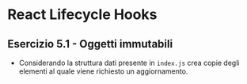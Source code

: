 # React Lifecycle Hooks
## Esercizio 5.1 - Oggetti immutabili

* Considerando la struttura dati presente in `index.js` crea copie degli elementi al quale viene richiesto un aggiornamento.
